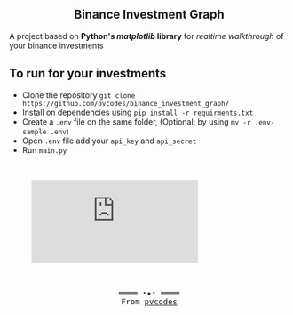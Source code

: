 <h2 align=center>Binance Investment Graph</h2>

A project based on <b>Python's <i>matplotlib</i> library</b> for <i>realtime walkthrough</i> of your binance investments

## To run for your investments

- Clone the repository `git clone https://github.com/pvcodes/binance_investment_graph/`
- Install on dependencies using `pip install -r requirments.txt`
- Create a `.env` file on the same folder, (Optional: by using `mv -r .env-sample .env`)
- Open `.env` file add your `api_key` and `api_secret`
- Run `main.py`

<br>

<figure class="video_container">
   <!-- <source src="https://user-images.githubusercontent.com/54075838/120930493-11ac3c00-c70b-11eb-8929-e7ffdf13614e.mp4" type="video/mp4"> -->
   <iframe src=https://user-images.githubusercontent.com/54075838/120930493-11ac3c00-c70b-11eb-8929-e7ffdf13614e.mp4  allowfullscreen=true frameborder=0> </iframe>
</figure>

<br>
<samp>
  <p align="center">
    ════ ⋆★⋆ ════<br>
    From <a href="https://github.com/pvcodes/pvcodes">pvcodes</a>
  </p>
</samp>
